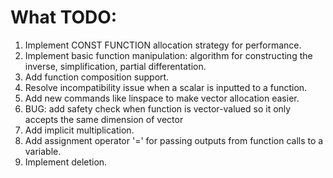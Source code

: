 # What TODO:

1. Implement CONST FUNCTION allocation strategy for performance.
2. Implement basic function manipulation: algorithm for constructing the inverse, simplification, partial differentation.
3. Add function composition support.
4. Resolve incompatibility issue when a scalar is inputted to a function.
5. Add new commands like linspace to make vector allocation easier.
6. BUG: add safety check when function is vector-valued so it only accepts the same dimension of vector
7. Add implicit multiplication.
8. Add assignment operator '=' for passing outputs from function calls to a variable.
9. Implement deletion.



